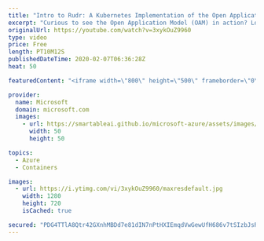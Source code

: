 ```yaml
---
title: "Intro to Rudr: A Kubernetes Implementation of the Open Application Model | Azure Friday"
excerpt: "Curious to see the Open Application Model (OAM) in action? Look no further than Rudr - the Kubernetes reference implementation of OAM. In this episode, Mackenzie Olson and Sudhanva Huruli join Donovan Brown to demo how Rudr provides clear separation of concerns for DevOps practices for application developers,"
originalUrl: https://youtube.com/watch?v=3xykOuZ9960
type: video
price: Free
length: PT10M12S
publishedDateTime: 2020-02-07T06:36:28Z
heat: 50

featuredContent: "<iframe width=\"800\" height=\"500\" frameborder=\"0\" src=\"https://www.youtube.com/embed/3xykOuZ9960\" allow=\"accelerometer; autoplay; encrypted-media; gyroscope; picture-in-picture\" allowfullscreen></iframe>"

provider:
  name: Microsoft
  domain: microsoft.com
  images:
    - url: https://smartableai.github.io/microsoft-azure/assets/images/organizations/microsoft.com-50x50.jpg
      width: 50
      height: 50

topics:
  - Azure
  - Containers

images:
  - url: https://i.ytimg.com/vi/3xykOuZ9960/maxresdefault.jpg
    width: 1280
    height: 720
    isCached: true

secured: "PDG4TTlA8Qtr42GXnhMBDd7e81dIN7nPtHXIEmqdVwGewUfH686v7tSIzbJsR1xq0S4K8oNZ67y9LqQ2FLIrlYFfVYBQwtePRI6YY4YuKGQZyV8mpFXLCaU8OxS4j3HbGQdTSA7o9Qwqf+7bL6Qqi/TWXKaumZ65bRncjr9ZmySR8+Df39ouXPDYT+0cu3fCVWk15tb2r1CtobGYTdvmb1MWbZNNqQeUiDh0hsuzRvmYRR/OtGTObZnfQpdv+jLJvrH8FMVbDaa5JrLipEkvFydaIYf+pZrxVjZc4ERpzx2lUdwdpBJMru4zSE5BMiPl3w/G8GWablVW4c8HQzUXLrqKuUCYwwQ8j1UCeBkZVZJWuBbFfajsKqOpLLkJhV81yAEwBn2u9KX6ipMkff54xr4pvLivAX4RMNQHZFJyWKs=;dBe6iR3FhkHVuijryNn01Q=="
---
```


